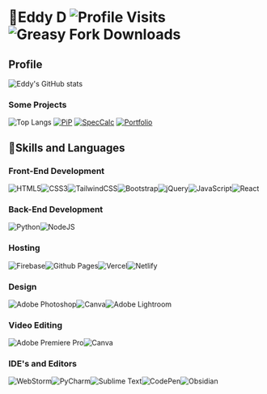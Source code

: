# 👦Eddy D ![Profile Visits](https://komarev.com/ghpvc/?username=edwarddk) ![Greasy Fork Downloads](https://img.shields.io/greasyfork/dt/475305-2-in-1-pip-tool)

## Profile
![Eddy's GitHub stats](https://readmestats.999857.xyz/api?username=edwarddk&show_icons=true&locale=en&theme=shades-of-purple)

### Some Projects
![Top Langs](https://github-readme-stats.vercel.app/api/top-langs/?username=edwarddk&layout=compact) [![PiP](https://github-readme-stats.vercel.app/api/pin/?username=edwarddk&repo=PiP-Attribute-Remover-and-Player)](https://github.com/edwarddk/PiP-Attribute-Remover-and-Player) [![SpecCalc](https://github-readme-stats.vercel.app/api/pin/?username=edwarddk&repo=speccalc)](https://github.com/edwarddk/speccalc) [![Portfolio](https://github-readme-stats.vercel.app/api/pin/?username=edwarddk&repo=EdwardD-Portfolio)](https://github.com/edwarddk/EdwardD-Portfolio)

## 💪Skills and Languages

### Front-End Development
![HTML5](https://img.shields.io/badge/html5-%23E34F26.svg?style=for-the-badge&logo=html5&logoColor=white)![CSS3](https://img.shields.io/badge/css3-%231572B6.svg?style=for-the-badge&logo=css3&logoColor=white)![TailwindCSS](https://img.shields.io/badge/tailwindcss-%2338B2AC.svg?style=for-the-badge&logo=tailwind-css&logoColor=white)![Bootstrap](https://img.shields.io/badge/bootstrap-%238511FA.svg?style=for-the-badge&logo=bootstrap&logoColor=white)![jQuery](https://img.shields.io/badge/jquery-%230769AD.svg?style=for-the-badge&logo=jquery&logoColor=white)![JavaScript](https://img.shields.io/badge/javascript-%23323330.svg?style=for-the-badge&logo=javascript&logoColor=%23F7DF1E)![React](https://img.shields.io/badge/react-%2320232a.svg?style=for-the-badge&logo=react&logoColor=%2361DAFB)

 ### Back-End Development
 ![Python](https://img.shields.io/badge/python-3670A0?style=for-the-badge&logo=python&logoColor=ffdd54)![NodeJS](https://img.shields.io/badge/node.js-6DA55F?style=for-the-badge&logo=node.js&logoColor=white)

 ### Hosting
![Firebase](https://img.shields.io/badge/firebase-%23039BE5.svg?style=for-the-badge&logo=firebase)![Github Pages](https://img.shields.io/badge/github%20pages-121013?style=for-the-badge&logo=github&logoColor=white)![Vercel](https://img.shields.io/badge/vercel-%23000000.svg?style=for-the-badge&logo=vercel&logoColor=white)![Netlify](https://img.shields.io/badge/netlify-%23000000.svg?style=for-the-badge&logo=netlify&logoColor=#00C7B7)

### Design
![Adobe Photoshop](https://img.shields.io/badge/adobe%20photoshop-%2331A8FF.svg?style=for-the-badge&logo=adobe%20photoshop&logoColor=white)![Canva](https://img.shields.io/badge/Canva-%2300C4CC.svg?style=for-the-badge&logo=Canva&logoColor=white)![Adobe Lightroom](https://img.shields.io/badge/Adobe%20Lightroom-31A8FF.svg?style=for-the-badge&logo=Adobe%20Lightroom&logoColor=white)

### Video Editing
![Adobe Premiere Pro](https://img.shields.io/badge/Adobe%20Premiere%20Pro-9999FF.svg?style=for-the-badge&logo=Adobe%20Premiere%20Pro&logoColor=white)![Canva](https://img.shields.io/badge/Canva-%2300C4CC.svg?style=for-the-badge&logo=Canva&logoColor=white)

### IDE's and Editors
![WebStorm](https://img.shields.io/badge/webstorm-143?style=for-the-badge&logo=webstorm&logoColor=white&color=black)![PyCharm](https://img.shields.io/badge/pycharm-143?style=for-the-badge&logo=pycharm&logoColor=black&color=black&labelColor=green)![Sublime Text](https://img.shields.io/badge/sublime_text-%23575757.svg?style=for-the-badge&logo=sublime-text&logoColor=important)![CodePen](https://img.shields.io/badge/Codepen-000000?style=for-the-badge&logo=codepen&logoColor=white)![Obsidian](https://img.shields.io/badge/Obsidian-%23483699.svg?style=for-the-badge&logo=obsidian&logoColor=white)
